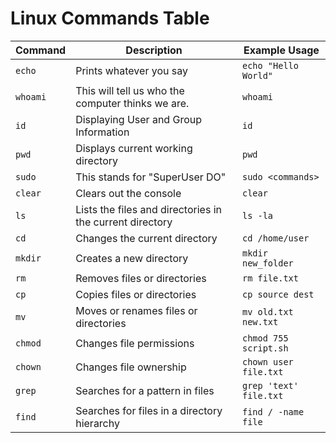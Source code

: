# Linux Commands Table

| Command  | Description                                              | Example Usage          |
|----------|----------------------------------------------------------|------------------------|
| `echo`   | Prints whatever you say                                  | `echo "Hello World"`   |
| `whoami` | This will tell us who the computer thinks we are.        | `whoami`               |
| `id`     | Displaying User and Group Information                    | `id`                   |
| `pwd`    | Displays current working directory                       | `pwd`                  |
| `sudo`   | This stands for "SuperUser DO"                           | `sudo <commands>`      |
| `clear`  | Clears out the console                                   | `clear`                |
| `ls`     | Lists the files and directories in the current directory | `ls -la`               |
| `cd`     | Changes the current directory                            | `cd /home/user`        |
| `mkdir`  | Creates a new directory                                  | `mkdir new_folder`     |
| `rm`     | Removes files or directories                             | `rm file.txt`          |
| `cp`     | Copies files or directories                              | `cp source dest`       |
| `mv`     | Moves or renames files or directories                    | `mv old.txt new.txt`   |
| `chmod`  | Changes file permissions                                 | `chmod 755 script.sh`  |
| `chown`  | Changes file ownership                                   | `chown user file.txt`  |
| `grep`   | Searches for a pattern in files                          | `grep 'text' file.txt` |
| `find`   | Searches for files in a directory hierarchy              | `find / -name file`    |


